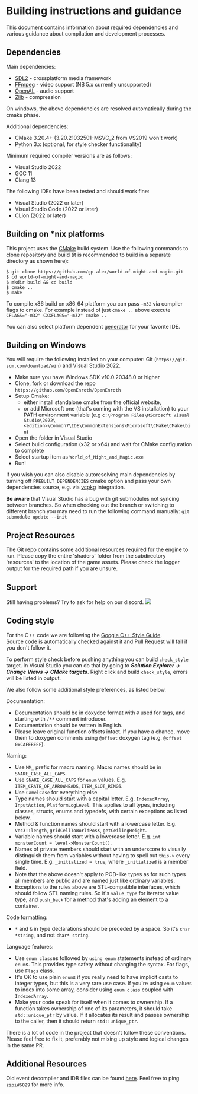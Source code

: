 ﻿# Building instructions and guidance

This document contains information about required dependencies and various guidance about compilation and development processes.

Dependencies
---------------
Main dependencies:
* [SDL2](https://www.libsdl.org/download-2.0.php) - crossplatform media framework
* [FFmpeg](https://ffmpeg.zeranoe.com/builds/) - video support (NB 5.x currently unsupported)
* [OpenAL](https://www.openal.org/downloads/OpenAL11CoreSDK.zip) - audio support
* [Zlib](http://gnuwin32.sourceforge.net/packages/zlib.htm) - compression

On windows, the above dependencies are resolved automatically during the cmake phase.

Additional dependencies:
* CMake 3.20.4+ (3.20.21032501-MSVC_2 from VS2019 won't work)
* Python 3.x (optional, for style checker functionality)

Minimum required compiler versions are as follows:
* Visual Studio 2022
* GCC 11
* Clang 13

The following IDEs have been tested and should work fine:
* Visual Studio (2022 or later)
* Visual Studio Code (2022 or later)
* CLion (2022 or later)

Building on \*nix platforms
---------------
This project uses the [CMake](https://cmake.org) build system.
Use the following commands to clone repository and build (it is recommended to build in a separate directory as shown here):

```
$ git clone https://github.com/gp-alex/world-of-might-and-magic.git
$ cd world-of-might-and-magic
$ mkdir build && cd build
$ cmake ..
$ make
```

To compile x86 build on x86_64 platform you can pass `-m32` via compiler flags to cmake.
For example instead of just `cmake ..` above execute `CFLAGS="-m32" CXXFLAGS="-m32" cmake ..`

You can also select platform dependent [generator](https://cmake.org/cmake/help/latest/manual/cmake-generators.7.html) for your favorite IDE.

Building on Windows
---------------
You will require the following installed on your computer: Git (`https://git-scm.com/download/win`) and Visual Studio 2022.

* Make sure you have Windows SDK v10.0.20348.0 or higher
* Clone, fork or download the repo `https://github.com/OpenEnroth/OpenEnroth`
* Setup Cmake:
  * either install standalone cmake from the official website,
  * or add Microsoft one (that's coming with the VS installation) to your PATH environment variable (e.g `c:\Program Files\Microsoft Visual Studio\2022\<edition>\Common7\IDE\CommonExtensions\Microsoft\CMake\CMake\bin`) 
* Open the folder in Visual Studio
* Select build configuration (x32 or x64) and wait for CMake configuration to complete
* Select startup item as `World_of_Might_and_Magic.exe`
* Run!

If you wish you can also disable autoresolving main dependencies by turning off `PREBUILT_DEPENDENCIES` cmake option and pass your own dependencies source, e.g. via [vcpkg](https://github.com/microsoft/vcpkg) integration.

__Be aware__ that Visual Studio has a bug with git submodules not syncing between branches.
So when checking out the branch or switching to different branch you may need to run the following command manually: `git submodule update --init`

Project Resources
---------------
The Git repo contains some additional resources required for the engine to run.
Please copy the entire 'shaders' folder from the subdirectory 'resources' to the location of the game assets.
Please check the logger output for the required path if you are unsure.

Support
---------------
Still having problems? Try to ask for help on our discord. [![](https://img.shields.io/badge/chat-on%20discord-green.svg)](https://discord.gg/jRCyPtq)


Coding style
---------------
For the C++ code we are following the [Google C++ Style Guide](http://google.github.io/styleguide/cppguide.html).\
Source code is automatically checked against it and Pull Request will fail if you don't follow it.

To perform style check before pushing anything you can build `check_style` target. In Visual Studio you can do that by going to ***Solution Explorer → Change Views → CMake targets***. Right click and build `check_style`, errors will be listed in output.

We also follow some additional style preferences, as listed below.

Documentation:
* Documentation should be in doxydoc format with `@` used for tags, and starting with `/**` comment introducer.
* Documentation should be written in English.
* Please leave original function offsets intact. If you have a chance, move them to doxygen comments using `@offset` doxygen tag (e.g. `@offset 0xCAFEBEEF`).

Naming:
* Use `MM_` prefix for macro naming. Macro names should be in `SNAKE_CASE_ALL_CAPS`.
* Use `SNAKE_CASE_ALL_CAPS` for `enum` values. E.g. `ITEM_CRATE_OF_ARROWHEADS`, `ITEM_SLOT_RING6`.
* Use `CamelCase` for everything else.
* Type names should start with a capital letter. E.g. `IndexedArray`, `InputAction`, `PlatformLogLevel`. This applies to all types, including classes, structs, enums and typedefs, with certain exceptions as listed below.
* Method & function names should start with a lowercase letter. E.g. `Vec3::length`, `gridCellToWorldPosX`, `getCeilingHeight`.
* Variable names should start with a lowercase letter. E.g. `int monsterCount = level->MonsterCount()`.
* Names of private members should start with an underscore to visually distinguish them from variables without having to spell out `this->` every single time. E.g. `_initialized = true`, where `_initialized` is a member field.
* Note that the above doesn't apply to POD-like types as for such types all members are public and are named just like ordinary variables.
* Exceptions to the rules above are STL-compatible interfaces, which should follow STL naming rules. So it's `value_type` for iterator value type, and `push_back` for a method that's adding an element to a container.

Code formatting:
* `*` and `&` in type declarations should be preceded by a space. So it's `char *string`, and not `char* string`.

Language features:
* Use `enum class`es followed by `using enum` statements instead of ordinary `enum`s. This provides type safety without changing the syntax. For flags, use `Flags` class.
* It's OK to use plain `enum`s if you really need to have implicit casts to integer types, but this is a very rare use case. If you're using `enum` values to index into some array, consider using `enum class` coupled with `IndexedArray`.
* Make your code speak for itself when it comes to ownership. If a function takes ownership of one of its parameters, it should take `std::unique_ptr` by value. If it allocates its result and passes ownership to the caller, then it should return `std::unique_ptr`.

There is a lot of code in the project that doesn't follow these conventions. Please feel free to fix it, preferably not mixing up style and logical changes in the same PR.

Additional Resources
--------------------

Old event decompiler and IDB files can be found [here](https://www.dropbox.com/sh/if4u3lphn633oit/AADUYMxNcrkAU6epJ50RskyXa?dl=0). Feel free to ping `zipi#6029` for more info.
